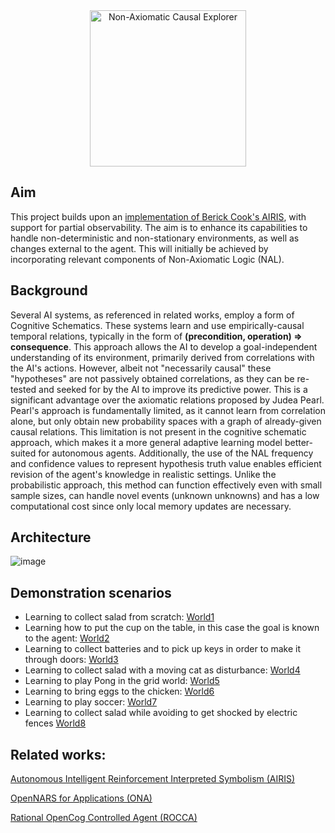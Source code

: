 <div style="text-align:center"><img alt="Non-Axiomatic Causal Explorer" src="https://github.com/patham9/NACE/assets/8284677/152ff170-772d-4d81-b74c-ae5d84190235" height="250"></div>

## Aim

This project builds upon an [implementation of Berick Cook's AIRIS](https://gist.github.com/patham9/ac25f7c85c82cebc0cb816823a4a6499), with support for partial observability. The aim is to enhance its capabilities to handle non-deterministic and non-stationary environments, as well as changes external to the agent. This will initially be achieved by incorporating relevant components of Non-Axiomatic Logic (NAL).

## Background

Several AI systems, as referenced in related works, employ a form of Cognitive Schematics. These systems learn and use empirically-causal temporal relations, typically in the form of **(precondition, operation) => consequence**. This approach allows the AI to develop a goal-independent understanding of its environment, primarily derived from correlations with the AI's actions. However, albeit not "necessarily causal" these "hypotheses" are not passively obtained correlations, as they can be re-tested and seeked for by the AI to improve its predictive power. This is a significant advantage over the axiomatic relations proposed by Judea Pearl. Pearl's approach is fundamentally limited, as it cannot learn from correlation alone, but only obtain new probability spaces with a graph of already-given causal relations. This limitation is not present in the cognitive schematic approach, which makes it a more general adaptive learning model better-suited for autonomous agents. Additionally, the use of the NAL frequency and confidence values to represent hypothesis truth value enables efficient revision of the agent's knowledge in realistic settings. Unlike the probabilistic approach, this method can function effectively even with small sample sizes, can handle novel events (unknown unknowns) and has a low computational cost since only local memory updates are necessary.

## Architecture

![image](https://github.com/patham9/NACE/assets/8284677/778e4639-e079-4cce-8a4f-caed7d139c46)

## Demonstration scenarios

- Learning to collect salad from scratch: [World1](http://91.203.212.130/NACE/world1.gif)
- Learning how to put the cup on the table, in this case the goal is known to the agent: [World2](http://91.203.212.130/NACE/world2.gif)
- Learning to collect batteries and to pick up keys in order to make it through doors: [World3](http://91.203.212.130/NACE/world3.gif)
- Learning to collect salad with a moving cat as disturbance: [World4](http://91.203.212.130/NACE/world4.gif)
- Learning to play Pong in the grid world: [World5](http://91.203.212.130/NACE/world5.gif)
- Learning to bring eggs to the chicken: [World6](http://91.203.212.130/NACE/world6.gif)
- Learning to play soccer: [World7](http://91.203.212.130/NACE/world7.gif)
- Learning to collect salad while avoiding to get shocked by electric fences [World8](http://91.203.212.130/NACE/world8.gif)

## Related works:

[Autonomous Intelligent Reinforcement Interpreted Symbolism (AIRIS)](https://github.com/berickcook/AIRIS_Public)

[OpenNARS for Applications (ONA)](https://github.com/opennars/OpenNARS-for-Applications/)

[Rational OpenCog Controlled Agent (ROCCA)](https://github.com/opencog/rocca)
